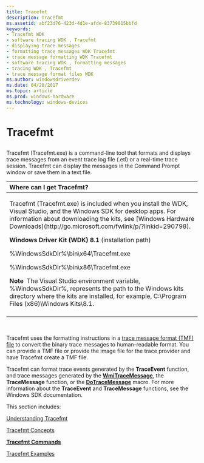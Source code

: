 ```yaml
---
title: Tracefmt
description: Tracefmt
ms.assetid: abf23d76-423d-4d1e-afde-83739015bbfd
keywords:
- Tracefmt WDK
- software tracing WDK , Tracefmt
- displaying trace messages
- formatting trace messages WDK Tracefmt
- trace message formatting WDK Tracefmt
- software tracing WDK , formatting messages
- tracing WDK , Tracefmt
- trace message format files WDK
ms.author: windowsdriverdev
ms.date: 04/20/2017
ms.topic: article
ms.prod: windows-hardware
ms.technology: windows-devices
---
```


# Tracefmt


## <span id="ddk_tracefmt_tools"></span><span id="DDK_TRACEFMT_TOOLS"></span>


Tracefmt (Tracefmt.exe) is a command-line tool that formats and displays trace messages from an event trace log file (.etl) or a real-time trace session. Tracefmt can display the messages in the Command Prompt window or save them in a text file.

<table>
<colgroup>
<col width="100%" />
</colgroup>
<thead>
<tr class="header">
<th align="left">Where can I get Tracefmt?</th>
</tr>
</thead>
<tbody>
<tr class="odd">
<td align="left"><p>Tracefmt (Tracefmt.exe) is included when you install the WDK, Visual Studio, and the Windows SDK for desktop apps. For information about downloading the kits, see [Windows Hardware Downloads](http://go.microsoft.com/fwlink/p/?linkid=290798).</p>
<p><strong>Windows Driver Kit (WDK) 8.1</strong> (installation path)</p>
<p>%WindowsSdkDir%\bin\x64\Tracefmt.exe</p>
<p>%WindowsSdkDir%\bin\x86\Tracefmt.exe</p>
<div class="alert">
<strong>Note</strong>  The Visual Studio environment variable, %WindowsSdkDir%, represents the path to the Windows kits directory where the kits are installed, for example, C:\Program Files (x86)\Windows Kits\8.1.
</div>
<div>
 
</div></td>
</tr>
</tbody>
</table>

 

Tracefmt uses the formatting instructions in a [trace message format (TMF) file](trace-message-format-file.md) to convert the binary trace messages to human-readable format. You can provide a TMF file or provide the image file for the trace provider and have Tracefmt create a TMF file.

Tracefmt can format trace events generated by the **TraceEvent** function, and trace messages generated by the [**WmiTraceMessage**](https://msdn.microsoft.com/library/windows/hardware/ff565836), the **TraceMessage** function, or the [**DoTraceMessage**](https://msdn.microsoft.com/library/windows/hardware/ff544918) macro. For more information about the **TraceEvent** and **TraceMessage** functions, see the Windows SDK documentation.

This section includes:

[Understanding Tracefmt](understanding-tracefmt.md)

[Tracefmt Concepts](tracefmt-concepts.md)

[**Tracefmt Commands**](tracefmt-commands.md)

[Tracefmt Examples](tracefmt-examples.md)

 

 





